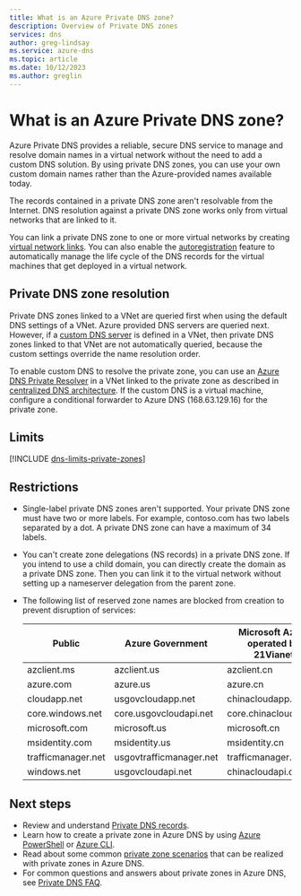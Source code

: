 ```yaml
---
title: What is an Azure Private DNS zone?
description: Overview of Private DNS zones
services: dns
author: greg-lindsay
ms.service: azure-dns
ms.topic: article
ms.date: 10/12/2023
ms.author: greglin
---
```


# What is an Azure Private DNS zone?

Azure Private DNS provides a reliable, secure DNS service to manage and resolve domain names in a virtual network without the need to add a custom DNS solution. By using private DNS zones, you can use your own custom domain names rather than the Azure-provided names available today. 

The records contained in a private DNS zone aren't resolvable from the Internet. DNS resolution against a private DNS zone works only from virtual networks that are linked to it.

You can link a private DNS zone to one or more virtual networks by creating [virtual network links](./private-dns-virtual-network-links.md).
You can also enable the [autoregistration](./private-dns-autoregistration.md) feature to automatically manage the life cycle of the DNS records for the virtual machines that get deployed in a virtual network.

## Private DNS zone resolution

Private DNS zones linked to a VNet are queried first when using the default DNS settings of a VNet. Azure provided DNS servers are queried next. However, if a [custom DNS server](../virtual-network/manage-virtual-network.yml#change-dns-servers) is defined in a VNet, then private DNS zones linked to that VNet are not automatically queried, because the custom settings override the name resolution order. 

To enable custom DNS to resolve the private zone, you can use an [Azure DNS Private Resolver](dns-private-resolver-overview.md) in a VNet linked to the private zone as described in [centralized DNS architecture](private-resolver-architecture.md#centralized-dns-architecture). If the custom DNS is a virtual machine, configure a conditional forwarder to Azure DNS (168.63.129.16) for the private zone.

## Limits

[!INCLUDE [dns-limits-private-zones](../../includes/dns-limits-private-zones.md)]

## Restrictions

* Single-label private DNS zones aren't supported. Your private DNS zone must have two or more labels. For example, contoso.com has two labels separated by a dot. A private DNS zone can have a maximum of 34 labels.
* You can't create zone delegations (NS records) in a private DNS zone. If you intend to use a child domain, you can directly create the domain as a private DNS zone. Then you can link it to the virtual network without setting up a nameserver delegation from the parent zone.
* The following list of reserved zone names are blocked from creation to prevent disruption of services:

    | Public | Azure Government | Microsoft Azure operated by 21Vianet |
    | --- | --- | --- |
    |azclient.ms	| azclient.us	| azclient.cn
    |azure.com |	azure.us	| azure.cn
    |cloudapp.net |	usgovcloudapp.net	| chinacloudapp.cn
    |core.windows.net |	core.usgovcloudapi.net	| core.chinacloudapi.cn
    |microsoft.com |	microsoft.us |	microsoft.cn
    |msidentity.com	| msidentity.us	| msidentity.cn
    |trafficmanager.net	| usgovtrafficmanager.net |	trafficmanager.cn
    |windows.net| 	usgovcloudapi.net	| chinacloudapi.cn

## Next steps

* Review and understand [Private DNS records](dns-private-records.md).
* Learn how to create a private zone in Azure DNS by using [Azure PowerShell](./private-dns-getstarted-powershell.md) or [Azure CLI](./private-dns-getstarted-cli.md).
* Read about some common [private zone scenarios](./private-dns-scenarios.md) that can be realized with private zones in Azure DNS.
* For common questions and answers about private zones in Azure DNS, see [Private DNS FAQ](./dns-faq-private.yml).

